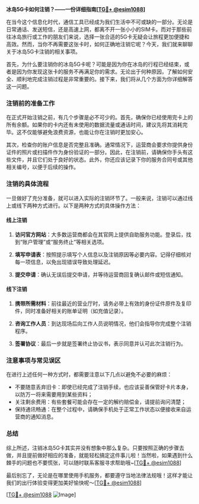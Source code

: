 **冰岛5G卡如何注销？——一份详细指南[[TG💪+ @esim1088](https://t.me/s/esim1088)]**

在当今这个信息化时代，通信工具已经成为我们生活中不可或缺的一部分。无论是日常通话、发送短信，还是高速上网，都离不开一张小小的SIM卡。而对于那些前往冰岛旅行或工作的朋友们来说，选择一张合适的5G卡无疑会让旅程更加便捷和高效。然而，当你不再需要这张卡时，如何正确地注销它呢？今天，我们就来聊聊关于冰岛5G卡注销的相关事项。

首先，为什么要注销你的冰岛5G卡呢？可能是因为你在冰岛的行程已经结束，或者是因为你发现这张卡的服务不再满足你的需求。无论出于何种原因，了解如何安全、顺利地完成注销过程是非常重要的。接下来，我们将从几个方面为你详细解答这一问题。

### 注销前的准备工作

在正式开始注销之前，有几个步骤是必不可少的。首先，确保你已经使用完卡上的所有余额。如果你的卡内还有未使用的数据流量或通话时间，建议先将其消耗完毕。这不仅能够避免浪费资源，也能让你在注销时更加安心。

其次，检查你的账户信息是否完整且准确。通常情况下，运营商会要求你提供身份证件的照片或扫描件作为身份验证的一部分。因此，在注销前，请确保你手头有这些文件，并且它们处于良好的状态。此外，你还应该记录下你的服务合同号或其他相关编号，以便于后续的操作。

### 注销的具体流程

一旦做好了充分准备，就可以进入实际的注销环节了。一般来说，注销可以通过线上或线下两种方式进行。以下是两种方式的具体操作方法：

#### 线上注销

1. **访问官方网站**：大多数运营商都会在其官网上提供自助服务功能。登录后，找到“账户管理”或“服务终止”等相关选项。
   
2. **填写申请表**：按照提示填写个人信息以及注销原因等必要内容。记得仔细核对每一项信息，以免出现错误导致处理延迟。

3. **提交申请**：确认无误后提交申请，并等待运营商回复确认邮件或短信通知。

#### 线下注销

1. **携带所需材料**：前往最近的营业厅时，请务必带上有效的身份证件原件及复印件，同时准备好相关的账单证明（如充值记录）。

2. **咨询工作人员**：到达现场后向工作人员说明情况，他们会指导你完成整个注销程序。

3. **签署协议**：最后一步就是签署终止协议书，表示同意并认可此次注销行为。

### 注意事项与常见误区

在进行上述任何一种方式时，都需要注意以下几点以避免不必要的麻烦：

- 不要随意丢弃旧卡：即使已经完成了注销手续，也应该妥善保管好卡片本身，以防万一将来需要用到某些资料；
- 关注剩余费用：有些套餐可能会存在一定的解约赔偿金，请提前询问清楚；
- 保持通讯畅通：在整个过程中，请确保手机处于正常工作状态以便接收来自运营商的通知消息。

### 总结

综上所述，注销冰岛5G卡其实并没有想象中那么复杂。只要按照正确的步骤去做，并且提前做好相应的准备，就能轻松搞定这件事儿啦！当然啦，如果遇到什么棘手的问题也不要慌张，可以随时联系客服寻求帮助哦~[[TG💪+ @esim1088](https://t.me/s/esim1088)]

最后别忘了，无论是在哪里使用手机服务，都要遵守当地法律法规哦！这样才能让我们的出行体验变得更加美好愉快呢～[[TG💪+ @esim1088](https://t.me/s/esim1088)] 

[[TG💪+ @esim1088](https://t.me/s/esim1088) ![Image](https://i.postimg.cc/4NQfJmqS/Snipaste-2025-05-13-00-14-12.png)]